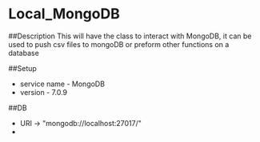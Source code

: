 # Local_MongoDB

##Description 
This will have the class to interact with MongoDB, it can be used to push csv files to mongoDB or preform other functions on a database

##Setup
- service name - MongoDB
- version - 7.0.9

##DB
- URI -> "mongodb://localhost:27017/"
- 
